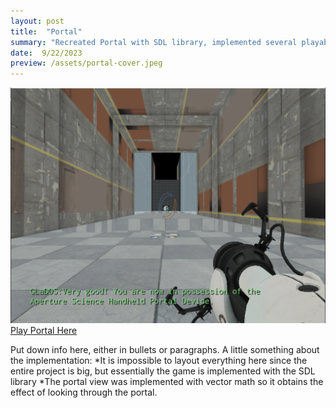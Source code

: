 ```yaml
---
layout: post
title:  "Portal"
summary: "Recreated Portal with SDL library, implemented several playable levels"
date:  9/22/2023
preview: /assets/portal-cover.jpeg
---
```


![Picture 1](/assets/Portal.png)
[Play Portal Here](/assets/Portal/Lab12.html)

Put down info here, either in bullets or paragraphs.
A little something about the implementation:
*It is impossible to layout everything here since the entire project is big, but essentially the game is implemented with the SDL library
*The portal view was implemented with vector math so it obtains the effect of looking through the portal.

